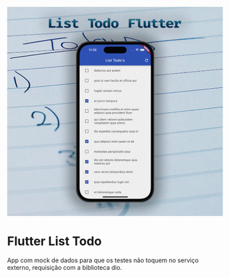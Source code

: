 [![Cover](./assets/list-todo-flutter.png)](https://github.com/jrbytes/flutter_list_todo/blob/main/assets/list-todo-flutter.png)


# Flutter List Todo

App com mock de dados para que os testes não toquem no serviço externo, requisição com a biblioteca dio.